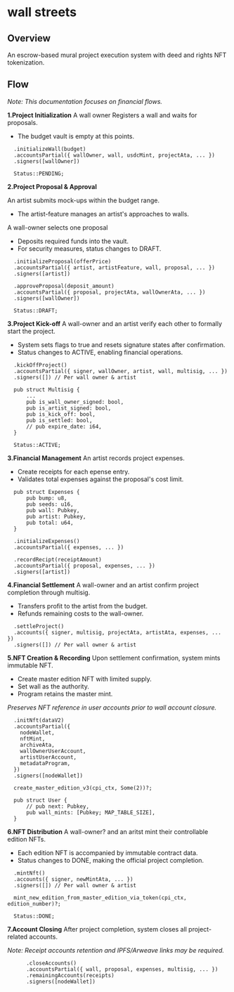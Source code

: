 # wall streets 

## Overview
An escrow-based mural project execution system with deed and rights NFT tokenization.

## Flow
*Note: This documentation focuses on financial flows.*

**1.Project Initialization**
A wall owner Registers a wall and waits for proposals.

- The budget vault is empty at this points.
```
  .initializeWall(budget)
  .accountsPartial({ wallOwner, wall, usdcMint, projectAta, ... })
  .signers([wallOwner]) 
```
```
  Status::PENDING;
```
**2.Project Proposal & Approval**

An artist submits mock-ups within the budget range.
- The artist-feature manages an artist's approaches to walls.

A wall-owner selects one proposal

- Deposits required funds into the vault.
- For security measures, status changes to DRAFT.
```
  .initializeProposal(offerPrice)
  .accountsPartial({ artist, artistFeature, wall, proposal, ... })
  .signers([artist]) 
```
```
  .approveProposal(deposit_amount)
  .accountsPartial({ proposal, projectAta, wallOwnerAta, ... })
  .signers([wallOwner])  
```
```
  Status::DRAFT;
```
**3.Project Kick-off**
A wall-owner and an artist verify each other to formally start the project.

- System sets flags to true and resets signature states after confirmation.
- Status changes to ACTIVE, enabling financial operations.
```
  .kickOffProject()
  .accountsPartial({ signer, wallOwner, artist, wall, multisig, ... })
  .signers([]) // Per wall owner & artist 
```
```
  pub struct Multisig {
      ...
      pub is_wall_owner_signed: bool,
      pub is_artist_signed: bool,
      pub is_kick_off: bool,
      pub is_settled: bool,
      // pub expire_date: i64,
  }
```
```
  Status::ACTIVE;
```
**3.Financial Management**
An artist records project expenses.

- Create receipts for each epense entry.
- Validates total expenses against the proposal's cost limit.
```
  pub struct Expenses {
      pub bump: u8,
      pub seeds: u16,
      pub wall: Pubkey,
      pub artist: Pubkey,
      pub total: u64,
  }
```
```
  .initializeExpenses()
  .accountsPartial({ expenses, ... })
```
```
  .recordRecipt(receiptAmount)
  .accountsPartial({ proposal, expenses, ... })
  .signers([artist]) 
```
**4.Financial Settlement**
A wall-owner and an artist confirm project completion through multisig.

- Transfers profit to the artist from the budget.
- Refunds remaining costs to the wall-owner.
```
  .settleProject()
  .accounts({ signer, multisig, projectAta, artistAta, expenses, ... })
  .signers([]) // Per wall owner & artist 
```
**5.NFT Creation & Recording**
Upon settlement confirmation, system mints immutable NFT.

- Create master edition NFT with limited supply.
- Set wall as the authority.
- Program retains the master mint.

*Preserves NFT reference in user accounts prior to wall account closure.*
```
  .initNft(dataV2)
  .accountsPartial({
    nodeWallet,
    nftMint,
    archiveAta,
    wallOwnerUserAccount,
    artistUserAccount,
    metadataProgram,
  })
  .signers([nodeWallet]) 
```
```
  create_master_edition_v3(cpi_ctx, Some(2))?;
```
```
  pub struct User {
      // pub next: Pubkey,
      pub wall_mints: [Pubkey; MAP_TABLE_SIZE],
  }
```
**6.NFT Distribution**
A wall-owner? and an aritst mint their controllable edition NFTs.

- Each edition NFT is accompanied by immutable contract data.
- Status changes to DONE, making the official project completion.
```
  .mintNft()
  .accounts({ signer, newMintAta, ... })
  .signers([]) // Per wall owner & artist  
```
```
  mint_new_edition_from_master_edition_via_token(cpi_ctx, edition_number)?;
```
```
  Status::DONE;
```
**7.Account Closing**
After project completion, system closes all project-related accounts.

*Note: Receipt accounts retention and IPFS/Arweave links may be required.*
```
      .closeAccounts()
      .accountsPartial({ wall, proposal, expenses, multisig, ... })
      .remainingAccounts(receipts)
      .signers([nodeWallet])
```
